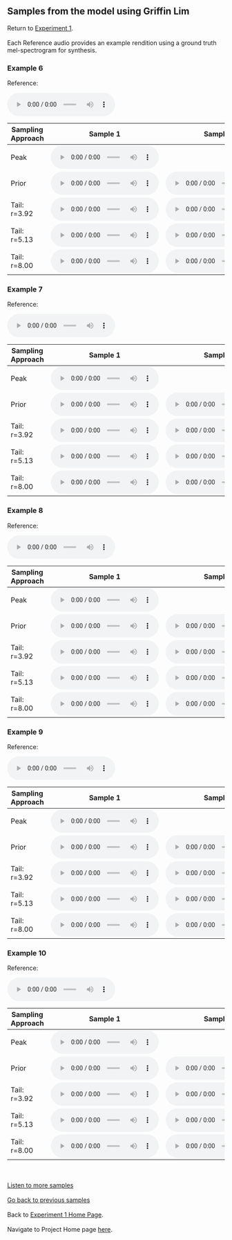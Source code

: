 <!-- exp 1a -->

## Samples from the model using Griffin Lim

Return to [Experiment 1](https://ljlj9.github.io/mscproject/experiment_1a_test.html).
<br><br>
Each Reference audio provides an example rendition using a ground truth mel-spectrogram for synthesis.

### Example 6

Reference:          
<p><audio src="Exp1Test/Example6/reference.wav" controls style="width: 250px;"></audio></p>

| Sampling Approach | Sample 1 | Sample 2 | Sample 3 | Sample 4 | Sample 5 |
| --- | --- | --- | --- | --- | --- |
| Peak  | <audio src="Exp1Test/Example6/peak/sample_1.wav" controls style="width: 250px;"></audio> | | | | |
| Prior | <audio src="Exp1Test/Example6/prior/sample_1.wav" controls style="width: 250px;"></audio> | <audio src="Exp1Test/Example6/prior/sample_2.wav" controls style="width: 250px;"></audio> | <audio src="Exp1Test/Example6/prior/sample_3.wav" controls style="width: 250px;"></audio> | <audio src="Exp1Test/Example6/prior/sample_4.wav" controls style="width: 250px;"></audio> | <audio src="Exp1Test/Example6/prior/sample_5.wav" controls style="width: 250px;"></audio> |
| Tail: r=3.92 | <audio src="Exp1Test/Example6/tail392/sample_1.wav" controls style="width: 250px;"></audio> | <audio src="Exp1Test/Example6/tail392/sample_2.wav" controls style="width: 250px;"></audio> | <audio src="Exp1Test/Example6/tail392/sample_3.wav" controls style="width: 250px;"></audio> | <audio src="Exp1Test/Example6/tail392/sample_4.wav" controls style="width: 250px;"></audio> | <audio src="Exp1Test/Example6/tail392/sample_5.wav" controls style="width: 250px;"></audio> |
| Tail: r=5.13 | <audio src="Exp1Test/Example6/tail513/sample_1.wav" controls style="width: 250px;"></audio> | <audio src="Exp1Test/Example6/tail513/sample_2.wav" controls style="width: 250px;"></audio> | <audio src="Exp1Test/Example6/tail513/sample_3.wav" controls style="width: 250px;"></audio> | <audio src="Exp1Test/Example6/tail513/sample_4.wav" controls style="width: 250px;"></audio> | <audio src="Exp1Test/Example6/tail513/sample_5.wav" controls style="width: 250px;"></audio> |
| Tail: r=8.00 | <audio src="Exp1Test/Example6/tail8/sample_1.wav" controls style="width: 250px;"></audio> | <audio src="Exp1Test/Example6/tail8/sample_2.wav" controls style="width: 250px;"></audio> | <audio src="Exp1Test/Example6/tail8/sample_3.wav" controls style="width: 250px;"></audio> | <audio src="Exp1Test/Example6/tail8/sample_4.wav" controls style="width: 250px;"></audio> | <audio src="Exp1Test/Example6/tail8/sample_5.wav" controls style="width: 250px;"></audio> |

### Example 7

Reference:          
<p><audio src="Exp1Test/Example7/reference.wav" controls style="width: 250px;"></audio></p>

| Sampling Approach | Sample 1 | Sample 2 | Sample 3 | Sample 4 | Sample 5 |
| --- | --- | --- | --- | --- | --- |
| Peak  | <audio src="Exp1Test/Example7/peak/sample_1.wav" controls style="width: 250px;"></audio> | | | | |
| Prior | <audio src="Exp1Test/Example7/prior/sample_1.wav" controls style="width: 250px;"></audio> | <audio src="Exp1Test/Example7/prior/sample_2.wav" controls style="width: 250px;"></audio> | <audio src="Exp1Test/Example7/prior/sample_3.wav" controls style="width: 250px;"></audio> | <audio src="Exp1Test/Example7/prior/sample_4.wav" controls style="width: 250px;"></audio> | <audio src="Exp1Test/Example7/prior/sample_5.wav" controls style="width: 250px;"></audio> |
| Tail: r=3.92 | <audio src="Exp1Test/Example7/tail392/sample_1.wav" controls style="width: 250px;"></audio> | <audio src="Exp1Test/Example7/tail392/sample_2.wav" controls style="width: 250px;"></audio> | <audio src="Exp1Test/Example7/tail392/sample_3.wav" controls style="width: 250px;"></audio> | <audio src="Exp1Test/Example7/tail392/sample_4.wav" controls style="width: 250px;"></audio> | <audio src="Exp1Test/Example7/tail392/sample_5.wav" controls style="width: 250px;"></audio> |
| Tail: r=5.13 | <audio src="Exp1Test/Example7/tail513/sample_1.wav" controls style="width: 250px;"></audio> | <audio src="Exp1Test/Example7/tail513/sample_2.wav" controls style="width: 250px;"></audio> | <audio src="Exp1Test/Example7/tail513/sample_3.wav" controls style="width: 250px;"></audio> | <audio src="Exp1Test/Example7/tail513/sample_4.wav" controls style="width: 250px;"></audio> | <audio src="Exp1Test/Example7/tail513/sample_5.wav" controls style="width: 250px;"></audio> |
| Tail: r=8.00 | <audio src="Exp1Test/Example7/tail8/sample_1.wav" controls style="width: 250px;"></audio> | <audio src="Exp1Test/Example7/tail8/sample_2.wav" controls style="width: 250px;"></audio> | <audio src="Exp1Test/Example7/tail8/sample_3.wav" controls style="width: 250px;"></audio> | <audio src="Exp1Test/Example7/tail8/sample_4.wav" controls style="width: 250px;"></audio> | <audio src="Exp1Test/Example7/tail8/sample_5.wav" controls style="width: 250px;"></audio> |

### Example 8

Reference:          
<p><audio src="Exp1Test/Example8/reference.wav" controls style="width: 250px;"></audio></p>

| Sampling Approach | Sample 1 | Sample 2 | Sample 3 | Sample 4 | Sample 5 |
| --- | --- | --- | --- | --- | --- |
| Peak  | <audio src="Exp1Test/Example8/peak/sample_1.wav" controls style="width: 250px;"></audio> | | | | |
| Prior | <audio src="Exp1Test/Example8/prior/sample_1.wav" controls style="width: 250px;"></audio> | <audio src="Exp1Test/Example8/prior/sample_2.wav" controls style="width: 250px;"></audio> | <audio src="Exp1Test/Example8/prior/sample_3.wav" controls style="width: 250px;"></audio> | <audio src="Exp1Test/Example8/prior/sample_4.wav" controls style="width: 250px;"></audio> | <audio src="Exp1Test/Example8/prior/sample_5.wav" controls style="width: 250px;"></audio> |
| Tail: r=3.92 | <audio src="Exp1Test/Example8/tail392/sample_1.wav" controls style="width: 250px;"></audio> | <audio src="Exp1Test/Example8/tail392/sample_2.wav" controls style="width: 250px;"></audio> | <audio src="Exp1Test/Example8/tail392/sample_3.wav" controls style="width: 250px;"></audio> | <audio src="Exp1Test/Example8/tail392/sample_4.wav" controls style="width: 250px;"></audio> | <audio src="Exp1Test/Example8/tail392/sample_5.wav" controls style="width: 250px;"></audio> |
| Tail: r=5.13 | <audio src="Exp1Test/Example8/tail513/sample_1.wav" controls style="width: 250px;"></audio> | <audio src="Exp1Test/Example8/tail513/sample_2.wav" controls style="width: 250px;"></audio> | <audio src="Exp1Test/Example8/tail513/sample_3.wav" controls style="width: 250px;"></audio> | <audio src="Exp1Test/Example8/tail513/sample_4.wav" controls style="width: 250px;"></audio> | <audio src="Exp1Test/Example8/tail513/sample_5.wav" controls style="width: 250px;"></audio> |
| Tail: r=8.00 | <audio src="Exp1Test/Example8/tail8/sample_1.wav" controls style="width: 250px;"></audio> | <audio src="Exp1Test/Example8/tail8/sample_2.wav" controls style="width: 250px;"></audio> | <audio src="Exp1Test/Example8/tail8/sample_3.wav" controls style="width: 250px;"></audio> | <audio src="Exp1Test/Example8/tail8/sample_4.wav" controls style="width: 250px;"></audio> | <audio src="Exp1Test/Example8/tail8/sample_5.wav" controls style="width: 250px;"></audio> |

### Example 9

Reference:          
<p><audio src="Exp1Test/Example9/reference.wav" controls style="width: 250px;"></audio></p>

| Sampling Approach | Sample 1 | Sample 2 | Sample 3 | Sample 4 | Sample 5 |
| --- | --- | --- | --- | --- | --- |
| Peak  | <audio src="Exp1Test/Example9/peak/sample_1.wav" controls style="width: 250px;"></audio> | | | | |
| Prior | <audio src="Exp1Test/Example9/prior/sample_1.wav" controls style="width: 250px;"></audio> | <audio src="Exp1Test/Example9/prior/sample_2.wav" controls style="width: 250px;"></audio> | <audio src="Exp1Test/Example9/prior/sample_3.wav" controls style="width: 250px;"></audio> | <audio src="Exp1Test/Example9/prior/sample_4.wav" controls style="width: 250px;"></audio> | <audio src="Exp1Test/Example9/prior/sample_5.wav" controls style="width: 250px;"></audio> |
| Tail: r=3.92 | <audio src="Exp1Test/Example9/tail392/sample_1.wav" controls style="width: 250px;"></audio> | <audio src="Exp1Test/Example9/tail392/sample_2.wav" controls style="width: 250px;"></audio> | <audio src="Exp1Test/Example9/tail392/sample_3.wav" controls style="width: 250px;"></audio> | <audio src="Exp1Test/Example9/tail392/sample_4.wav" controls style="width: 250px;"></audio> | <audio src="Exp1Test/Example9/tail392/sample_5.wav" controls style="width: 250px;"></audio> |
| Tail: r=5.13 | <audio src="Exp1Test/Example9/tail513/sample_1.wav" controls style="width: 250px;"></audio> | <audio src="Exp1Test/Example9/tail513/sample_2.wav" controls style="width: 250px;"></audio> | <audio src="Exp1Test/Example9/tail513/sample_3.wav" controls style="width: 250px;"></audio> | <audio src="Exp1Test/Example9/tail513/sample_4.wav" controls style="width: 250px;"></audio> | <audio src="Exp1Test/Example9/tail513/sample_5.wav" controls style="width: 250px;"></audio> |
| Tail: r=8.00 | <audio src="Exp1Test/Example9/tail8/sample_1.wav" controls style="width: 250px;"></audio> | <audio src="Exp1Test/Example9/tail8/sample_2.wav" controls style="width: 250px;"></audio> | <audio src="Exp1Test/Example9/tail8/sample_3.wav" controls style="width: 250px;"></audio> | <audio src="Exp1Test/Example9/tail8/sample_4.wav" controls style="width: 250px;"></audio> | <audio src="Exp1Test/Example9/tail8/sample_5.wav" controls style="width: 250px;"></audio> |

### Example 10

Reference:          
<p><audio src="Exp1Test/Example10/reference.wav" controls style="width: 250px;"></audio></p>

| Sampling Approach | Sample 1 | Sample 2 | Sample 3 | Sample 4 | Sample 5 |
| --- | --- | --- | --- | --- | --- |
| Peak  | <audio src="Exp1Test/Example10/peak/sample_1.wav" controls style="width: 250px;"></audio> | | | | |
| Prior | <audio src="Exp1Test/Example10/prior/sample_1.wav" controls style="width: 250px;"></audio> | <audio src="Exp1Test/Example10/prior/sample_2.wav" controls style="width: 250px;"></audio> | <audio src="Exp1Test/Example10/prior/sample_3.wav" controls style="width: 250px;"></audio> | <audio src="Exp1Test/Example10/prior/sample_4.wav" controls style="width: 250px;"></audio> | <audio src="Exp1Test/Example10/prior/sample_5.wav" controls style="width: 250px;"></audio> |
| Tail: r=3.92 | <audio src="Exp1Test/Example10/tail392/sample_1.wav" controls style="width: 250px;"></audio> | <audio src="Exp1Test/Example10/tail392/sample_2.wav" controls style="width: 250px;"></audio> | <audio src="Exp1Test/Example10/tail392/sample_3.wav" controls style="width: 250px;"></audio> | <audio src="Exp1Test/Example10/tail392/sample_4.wav" controls style="width: 250px;"></audio> | <audio src="Exp1Test/Example10/tail392/sample_5.wav" controls style="width: 250px;"></audio> |
| Tail: r=5.13 | <audio src="Exp1Test/Example10/tail513/sample_1.wav" controls style="width: 250px;"></audio> | <audio src="Exp1Test/Example10/tail513/sample_2.wav" controls style="width: 250px;"></audio> | <audio src="Exp1Test/Example10/tail513/sample_3.wav" controls style="width: 250px;"></audio> | <audio src="Exp1Test/Example10/tail513/sample_4.wav" controls style="width: 250px;"></audio> | <audio src="Exp1Test/Example10/tail513/sample_5.wav" controls style="width: 250px;"></audio> |
| Tail: r=8.00 | <audio src="Exp1Test/Example10/tail8/sample_1.wav" controls style="width: 250px;"></audio> | <audio src="Exp1Test/Example10/tail8/sample_2.wav" controls style="width: 250px;"></audio> | <audio src="Exp1Test/Example10/tail8/sample_3.wav" controls style="width: 250px;"></audio> | <audio src="Exp1Test/Example10/tail8/sample_4.wav" controls style="width: 250px;"></audio> | <audio src="Exp1Test/Example10/tail8/sample_5.wav" controls style="width: 250px;"></audio> |


<br><br>
[Listen to more samples](https://ljlj9.github.io/mscproject/experiment_1a_iii.html)
<br><br>
[Go back to previous samples](https://ljlj9.github.io/mscproject/experiment_1a_i.html)
<br><br>
Back to [Experiment 1 Home Page](https://ljlj9.github.io/mscproject/experiment_1.html).
<br><br>
Navigate to Project Home page [here](https://ljlj9.github.io/mscproject/index.html).
